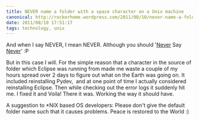 ```yaml
---
title: NEVER name a folder with a space character on a Unix machine
canonical: http://rockerhome.wordpress.com/2011/08/10/never-name-a-folder-with-a-space-character-on-a-unix-machine/
date: 2011/08/10 17:51:17
tags: technology, unix
---
```

And when I say NEVER, I mean NEVER. Although you should '[Never](http://www.youtube.com/watch?v=_Z5-P9v3F8w&ob=av3e) Say [Never](http://www.youtube.com/watch?v=Aihu16RyYp8)' :P <span class="more"></span>

But in this case I will. For the simple reason that a <space> character in the source of folder which Eclipse was running from made me waste a couple of my hours spread over 2 days to figure out what on the Earth was going on. It included reinstalling Pydev,  and at one point of time I actually considered reinstalling Eclipse. Then while checking out the error logs it suddenly hit me. I fixed it and Voila! There it was. Working the way it should have. 

A suggestion to *NIX based OS developers: Please don't give the default folder name such that it causes problems. Peace is restored to the World :)